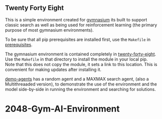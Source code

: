 Twenty Forty Eight
-------------

This is a simple environment created for 
[gymnasium](https://gymnasium.farama.org/) its 
built to support classic search as well as being used
for reinforcement learning (the primary purpose of most 
gymnasium environments).

To be sure that all pip prerequisites are installed first,
use the `Makefile` in [prerequisites](prerequisites/).

The gymnasium environment is contained completely in [twenty-forty-eight](twenty-forty-eight/). 
Use the `Makefile` in that directory to install the module in your local
pip. Note that this does not copy the module, it sets a link to this
location. This is convenient for making updates after installing it.

[demo-agents](demo-agents/) has a random agent and a MAXMAX search agent, (also a Multithreaaded version), 
to demonstrate the use of the environment and the model
side-by-side in running the environment and searching for solutions.



# 2048-Gym-AI-Environment
